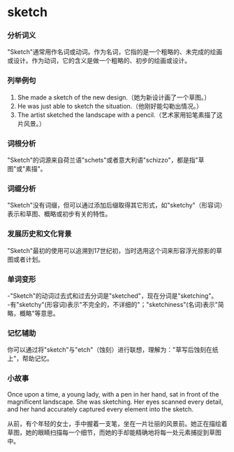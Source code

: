 # sketch

### 分析词义

  

"Sketch"通常用作名词或动词。作为名词，它指的是一个粗略的、未完成的绘画或设计。作为动词，它的含义是做一个粗略的、初步的绘画或设计。

  

### 列举例句

  

1.  She made a sketch of the new design.（她为新设计画了一个草图。）
2.  He was just able to sketch the situation.（他刚好能勾勒出情况。）
3.  The artist sketched the landscape with a pencil.（艺术家用铅笔素描了这片风景。）

  

### 词根分析

  

"Sketch"的词源来自荷兰语"schets"或者意大利语"schizzo"，都是指"草图"或"素描"。

  

### 词缀分析

  

"Sketch"没有词缀，但可以通过添加后缀取得其它形式，如"sketchy"（形容词）表示和草图、概略或初步有关的特性。

  

### 发展历史和文化背景

  

"Sketch"最初的使用可以追溯到17世纪初，当时选用这个词来形容浮光掠影的草图或者计划。

  

### 单词变形

  

\-"Sketch"的动词过去式和过去分词是"sketched"，现在分词是"sketching"。  
\-有"sketchy"(形容词)表示"不完全的，不详细的"；"sketchiness"(名词)表示"简略，概略"等意思。

  

### 记忆辅助

  

你可以通过将"sketch"与"etch"（蚀刻）进行联想，理解为："草写后蚀刻在纸上"，帮助记忆。

  

### 小故事

  

Once upon a time, a young lady, with a pen in her hand, sat in front of the magnificent landscape. She was sketching. Her eyes scanned every detail, and her hand accurately captured every element into the sketch.

  

从前，有个年轻的女士，手中握着一支笔，坐在一片壮丽的风景前。她正在描绘着草图，她的眼睛扫描每一个细节，而她的手却能精确地将每一处元素捕捉到草图中。
